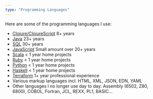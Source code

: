 ```yaml
---
type: "Programming Languages"
---
```


Here are some of the programming languages I use:

* <a href="https://clojure.org/" target="_blank">Clojure/ClojureScript</a> 8+ years
* <a href="https://www.java.com/en/" target="_blank">Java</a> 23+ years
* <a href="https://blog.ansi.org/2018/10/sql-standard-iso-iec-9075-2016-ansi-x3-135/#gref" target="_blank">SQL</a> 30+ years
* <a href="https://www.javascript.com/" target="_blank">JavaScript</a> Small amount over 20+ years
* <a href="https://www.scala-lang.org/" target="_blank">Scala</a> < 1 year home projects
* <a href="https://www.ruby-lang.org/en/" target="_blank">Ruby</a> < 1 year home projects
* <a href="https://www.python.org/" target="_blank">Python</a> < 1 year home projects
* <a href="https://www.haskell.org/" target="_blank">Haskell</a> < 1 year home projects
* <a href="https://www.terraform.io/" target="_blank">Terraform</a> 1+ year professional experience
* Various markup languages incl. HTML, XML, JSON, EDN, YAML
* Other languages I no longer use day to day: Assembly (6502, Z80, 6800), COBOL, Fortran, JCL, REXX, PL1, BASIC...
